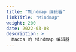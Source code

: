 ```yaml
---
title: "Mindmap 编辑器"
linkTitle: "Mindmap"
weight: 200
date: 2022-03-08
description: >
  Macos 的 Mindmap 编辑器
---
```






